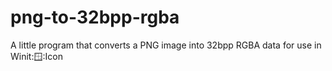 # png-to-32bpp-rgba
A little program that converts a PNG image into 32bpp RGBA data for use in Winit::window::Icon
